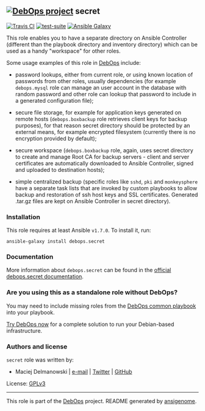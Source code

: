 ## [![DebOps project](http://debops.org/images/debops-small.png)](http://debops.org) secret

[![Travis CI](http://img.shields.io/travis/debops/ansible-secret.svg?style=flat)](http://travis-ci.org/debops/ansible-secret) [![test-suite](http://img.shields.io/badge/test--suite-ansible--secret-blue.svg?style=flat)](https://github.com/debops/test-suite/tree/master/ansible-secret/)  [![Ansible Galaxy](http://img.shields.io/badge/galaxy-debops.secret-660198.svg?style=flat)](https://galaxy.ansible.com/list#/roles/1598)

This role enables you to have a separate directory on Ansible Controller
(different than the playbook directory and inventory directory) which can be
used as a handy "workspace" for other roles.

Some usage examples of this role in [DebOps](http://debops.org/) include:

- password lookups, either from current role, or using known location of
  passwords from other roles, usually dependencies (for example
  `debops.mysql` role can manage an user account in the database with
  random password and other role can lookup that password to include in
  a generated configuration file);

- secure file storage, for example for application keys generated on remote
  hosts (`debops.boxbackup` role retrieves client keys for backup
  purposes), for that reason secret directory should be protected by an
  external means, for example encrypted filesystem (currently there is no
  encryption provided by default);

- secure workspace (`debops.boxbackup` role, again, uses secret directory
  to create and manage Root CA for backup servers - client and server
  certificates are automatically downloaded to Ansible Controller, signed
  and uploaded to destination hosts);

- simple centralized backup (specific roles like `sshd`, `pki` and
  `monkeysphere` have a separate task lists that are invoked by custom
  playbooks to allow backup and restoration of ssh host keys and SSL
  certificates. Generated .tar.gz files are kept on Ansible Controller in
  secret directory).

### Installation

This role requires at least Ansible `v1.7.0`. To install it, run:

    ansible-galaxy install debops.secret

### Documentation

More information about `debops.secret` can be found in the
[official debops.secret documentation](http://docs.debops.org/en/latest/ansible/roles/debops.secret.html).



### Are you using this as a standalone role without DebOps?

You may need to include missing roles from the [DebOps common
playbook](https://github.com/debops/debops-playbooks/blob/master/playbooks/common.yml)
into your playbook.

[Try DebOps now](https://github.com/debops/debops) for a complete solution to run your Debian-based infrastructure.





### Authors and license

`secret` role was written by:
- Maciej Delmanowski | [e-mail](mailto:drybjed@gmail.com) | [Twitter](https://twitter.com/drybjed) | [GitHub](https://github.com/drybjed)

License: [GPLv3](https://tldrlegal.com/license/gnu-general-public-license-v3-%28gpl-3%29)

***

This role is part of the [DebOps](http://debops.org/) project. README generated by [ansigenome](https://github.com/nickjj/ansigenome/).

